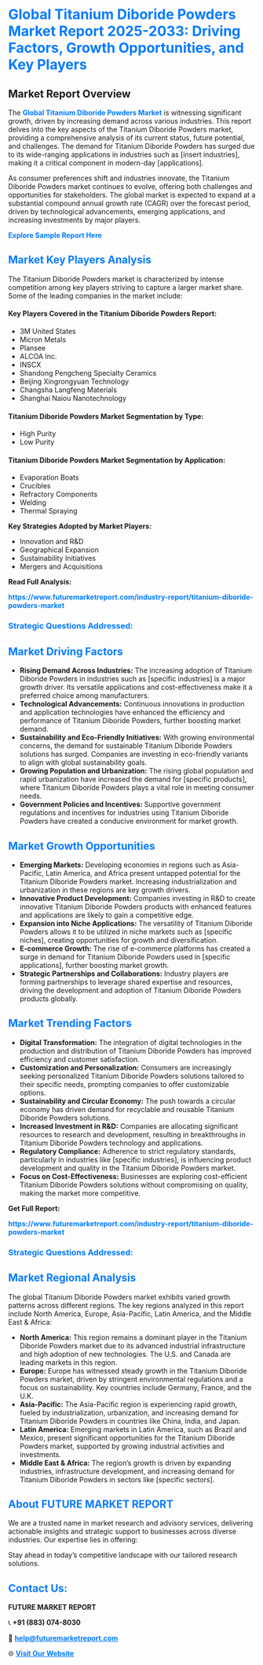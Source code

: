 <h1 style="color: #007BFF;">Global Titanium Diboride Powders Market Report 2025-2033: Driving Factors, Growth Opportunities, and Key Players</h1>

<section id="overview">
<h2>Market Report Overview</h2>
<p>The <a href="https://www.futuremarketreport.com/industry-report/titanium-diboride-powders-market" style="color: #007BFF; text-decoration: none;"><strong>Global Titanium Diboride Powders Market</strong></a> is witnessing significant growth, driven by increasing demand across various industries. This report delves into the key aspects of the Titanium Diboride Powders market, providing a comprehensive analysis of its current status, future potential, and challenges. The demand for Titanium Diboride Powders has surged due to its wide-ranging applications in industries such as [insert industries], making it a critical component in modern-day [applications].</p>
<p>As consumer preferences shift and industries innovate, the Titanium Diboride Powders market continues to evolve, offering both challenges and opportunities for stakeholders. The global market is expected to expand at a substantial compound annual growth rate (CAGR) over the forecast period, driven by technological advancements, emerging applications, and increasing investments by major players.</p>
</section>

<section id="overview">
<p><a href="https://www.futuremarketreport.com/request-sample/reportId=92660" style="color: #007BFF; text-decoration: none;"><strong>Explore Sample Report Here</strong></a></p>
</section>

<section id="key-players">
<h2 style="color: #007BFF;">Market Key Players Analysis</h2>
<p>The Titanium Diboride Powders market is characterized by intense competition among key players striving to capture a larger market share. Some of the leading companies in the market include:</p>
<h4>Key Players Covered in the Titanium Diboride Powders Report:</h4>
<ul><li>3M United States</li><li>Micron Metals</li><li>Plansee</li><li>ALCOA Inc.</li><li>INSCX</li><li>Shandong Pengcheng Specialty Ceramics</li><li>Beijing Xingrongyuan Technology</li><li>Changsha Langfeng Materials</li><li>Shanghai Naiou Nanotechnology</li></ul>
<h4>Titanium Diboride Powders Market Segmentation by Type:</h4>
<ul><li>High Purity</li><li>Low Purity</li></ul>

<h4>Titanium Diboride Powders Market Segmentation by Application:</h4>
<ul><li>Evaporation Boats</li><li>Crucibles</li><li>Refractory Components</li><li>Welding</li><li>Thermal Spraying</li></ul>
<p><strong>Key Strategies Adopted by Market Players:</strong></p>
<ul>
<li>Innovation and R&D</li>
<li>Geographical Expansion</li>
<li>Sustainability Initiatives</li>
<li>Mergers and Acquisitions</li>
</ul>
</section>

<section>
<p><strong>Read Full Analysis: </strong></p><a href="https://www.futuremarketreport.com/industry-report/titanium-diboride-powders-market" style="color: #007BFF; text-decoration: none;"><strong>https://www.futuremarketreport.com/industry-report/titanium-diboride-powders-market</strong></a>
<h3 style="color: #007BFF;">Strategic Questions Addressed:</h3>
</section>

<section id="driving-factors">
<h2 style="color: #007BFF;">Market Driving Factors</h2>
<ul>
<li><strong>Rising Demand Across Industries:</strong> The increasing adoption of Titanium Diboride Powders in industries such as [specific industries] is a major growth driver. Its versatile applications and cost-effectiveness make it a preferred choice among manufacturers.</li>
<li><strong>Technological Advancements:</strong> Continuous innovations in production and application technologies have enhanced the efficiency and performance of Titanium Diboride Powders, further boosting market demand.</li>
<li><strong>Sustainability and Eco-Friendly Initiatives:</strong> With growing environmental concerns, the demand for sustainable Titanium Diboride Powders solutions has surged. Companies are investing in eco-friendly variants to align with global sustainability goals.</li>
<li><strong>Growing Population and Urbanization:</strong> The rising global population and rapid urbanization have increased the demand for [specific products], where Titanium Diboride Powders plays a vital role in meeting consumer needs.</li>
<li><strong>Government Policies and Incentives:</strong> Supportive government regulations and incentives for industries using Titanium Diboride Powders have created a conducive environment for market growth.</li>
</ul>
</section>

<section id="growth-opportunities">
<h2 style="color: #007BFF;">Market Growth Opportunities</h2>
<ul>
<li><strong>Emerging Markets:</strong> Developing economies in regions such as Asia-Pacific, Latin America, and Africa present untapped potential for the Titanium Diboride Powders market. Increasing industrialization and urbanization in these regions are key growth drivers.</li>
<li><strong>Innovative Product Development:</strong> Companies investing in R&D to create innovative Titanium Diboride Powders products with enhanced features and applications are likely to gain a competitive edge.</li>
<li><strong>Expansion into Niche Applications:</strong> The versatility of Titanium Diboride Powders allows it to be utilized in niche markets such as [specific niches], creating opportunities for growth and diversification.</li>
<li><strong>E-commerce Growth:</strong> The rise of e-commerce platforms has created a surge in demand for Titanium Diboride Powders used in [specific applications], further boosting market growth.</li>
<li><strong>Strategic Partnerships and Collaborations:</strong> Industry players are forming partnerships to leverage shared expertise and resources, driving the development and adoption of Titanium Diboride Powders products globally.</li>
</ul>
</section>

<section id="trending-factors">
<h2 style="color: #007BFF;">Market Trending Factors</h2>
<ul>
<li><strong>Digital Transformation:</strong> The integration of digital technologies in the production and distribution of Titanium Diboride Powders has improved efficiency and customer satisfaction.</li>
<li><strong>Customization and Personalization:</strong> Consumers are increasingly seeking personalized Titanium Diboride Powders solutions tailored to their specific needs, prompting companies to offer customizable options.</li>
<li><strong>Sustainability and Circular Economy:</strong> The push towards a circular economy has driven demand for recyclable and reusable Titanium Diboride Powders solutions.</li>
<li><strong>Increased Investment in R&D:</strong> Companies are allocating significant resources to research and development, resulting in breakthroughs in Titanium Diboride Powders technology and applications.</li>
<li><strong>Regulatory Compliance:</strong> Adherence to strict regulatory standards, particularly in industries like [specific industries], is influencing product development and quality in the Titanium Diboride Powders market.</li>
<li><strong>Focus on Cost-Effectiveness:</strong> Businesses are exploring cost-efficient Titanium Diboride Powders solutions without compromising on quality, making the market more competitive.</li>
</ul>
</section>

<section>
<p><strong>Get Full Report: </strong></p><a href="https://www.futuremarketreport.com/industry-report/titanium-diboride-powders-market" style="color: #007BFF; text-decoration: none;"><strong>https://www.futuremarketreport.com/industry-report/titanium-diboride-powders-market</strong></a>
<h3 style="color: #007BFF;">Strategic Questions Addressed:</h3>
</section>


<section id="regional-analysis">
<h2 style="color: #007BFF;">Market Regional Analysis</h2>
<p>The global Titanium Diboride Powders market exhibits varied growth patterns across different regions. The key regions analyzed in this report include North America, Europe, Asia-Pacific, Latin America, and the Middle East & Africa:</p>
<ul>
<li><strong>North America:</strong> This region remains a dominant player in the Titanium Diboride Powders market due to its advanced industrial infrastructure and high adoption of new technologies. The U.S. and Canada are leading markets in this region.</li>
<li><strong>Europe:</strong> Europe has witnessed steady growth in the Titanium Diboride Powders market, driven by stringent environmental regulations and a focus on sustainability. Key countries include Germany, France, and the U.K.</li>
<li><strong>Asia-Pacific:</strong> The Asia-Pacific region is experiencing rapid growth, fueled by industrialization, urbanization, and increasing demand for Titanium Diboride Powders in countries like China, India, and Japan.</li>
<li><strong>Latin America:</strong> Emerging markets in Latin America, such as Brazil and Mexico, present significant opportunities for the Titanium Diboride Powders market, supported by growing industrial activities and investments.</li>
<li><strong>Middle East & Africa:</strong> The region’s growth is driven by expanding industries, infrastructure development, and increasing demand for Titanium Diboride Powders in sectors like [specific sectors].</li>
</ul>
</section>

<footer>
<h2 style="color: #007BFF;">About FUTURE MARKET REPORT</h2>
<p>We are a trusted name in market research and advisory services, delivering actionable insights and strategic support to businesses across diverse industries. Our expertise lies in offering:</p>

<p>Stay ahead in today’s competitive landscape with our tailored research solutions.</p>

<h2 style="color: #007BFF;">Contact Us:</h2>
<p><strong>FUTURE MARKET REPORT</strong></p>
<p>📞 <strong>+91 (883) 074-8030</strong></p>
<p>📧 <strong><a href="mailto:help@futuremarketreport.com" style="color: #007BFF;">help@futuremarketreport.com</a></strong></p>
<p>🌐 <strong><a href="https://www.futuremarketreport.com/" style="color: #007BFF;">Visit Our Website</a></strong></p>
</footer>